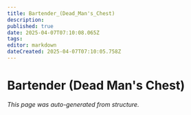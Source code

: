 ```yaml
---
title: Bartender_(Dead_Man's_Chest)
description: 
published: true
date: 2025-04-07T07:10:08.065Z
tags: 
editor: markdown
dateCreated: 2025-04-07T07:10:05.758Z
---
```


# Bartender (Dead Man's Chest)

*This page was auto-generated from structure.*